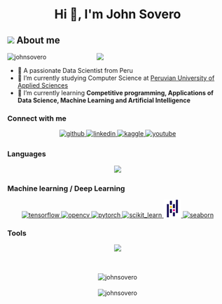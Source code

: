 <h1 align="center">Hi 👋, I'm John Sovero</h1>

<!--About Me-->
## <picture><img src = "https://github.com/7oSkaaa/7oSkaaa/blob/main/Images/about_me.gif?raw=true" width = 30px></picture> About me

<picture> <img align="right" src="https://media.giphy.com/media/SWoSkN6DxTszqIKEqv/giphy.gif" width = 300px></picture>

<p align="left"> <img src="https://komarev.com/ghpvc/?username=johnsovero&label=Profile%20views&color=0e75b6&style=flat" alt="johnsovero" /> 
</p>

- 🤠 A passionate Data Scientist from Peru</h3>
- :school: I’m currently studying Computer Science at [Peruvian University of Applied Sciences](https://www.upc.edu.pe/)
- 🌱 I’m currently learning **Competitive programming, Applications of Data Science, Machine Learning and Artificial Intelligence**

<h3 align="left">Connect with me</h3>
<div align="center">
  <a href="https://github.com/johnsovero" target="_blank">
  <img src=https://img.shields.io/badge/github-%2324292e.svg?&style=for-the-badge&logo=github&logoColor=white alt=github style="margin-bottom: 5px;" />
  </a>
  <a href="https://linkedin.com/in/john-davids-sovero-cubillas" target="_blank">
  <img src=https://img.shields.io/badge/linkedin-%231E77B5.svg?&style=for-the-badge&logo=linkedin&logoColor=white alt=linkedin style="margin-bottom: 5px;" />
  </a>
  <a href="https://www.kaggle.com/johnsoverocubillas" target="_blank">
  <img src=https://img.shields.io/badge/kaggle-%2344BAE8.svg?&style=for-the-badge&logo=kaggle&logoColor=white alt=kaggle style="margin-bottom: 5px;" />
  </a>
  <a href="https://www.youtube.com/channel/UCUoHVw_WDCm_IvxnaM6XdyA" target="_blank">
  <img src=https://img.shields.io/badge/youtube-%23EE4831.svg?&style=for-the-badge&logo=youtube&logoColor=white alt=youtube style="margin-bottom: 5px;" />
  </a>  
</div> 

<h3 align="left">Languages</h3>
<p align="center">
  <a href="https://skillicons.dev">
    <img src="https://skillicons.dev/icons?i=python,r,java,c,cpp,bash,mysql,mongodb,javascript,matlab" />
  </a>
</p>

<h3 align="left">Machine learning / Deep Learning</h3>
<p align="center">
  <a href="https://www.tensorflow.org" target="_blank" rel="noreferrer"> <img src="https://www.vectorlogo.zone/logos/tensorflow/tensorflow-icon.svg" alt="tensorflow" width="40" height="40"/> </a>
  <a href="https://opencv.org/" target="_blank" rel="noreferrer"> <img src="https://www.vectorlogo.zone/logos/opencv/opencv-icon.svg" alt="opencv" width="40" height="40"/> </a>
  <a href="https://pytorch.org/" target="_blank" rel="noreferrer"> <img src="https://www.vectorlogo.zone/logos/pytorch/pytorch-icon.svg" alt="pytorch" width="40" height="40"/> </a>
  <a href="https://scikit-learn.org/" target="_blank" rel="noreferrer"> <img src="https://upload.wikimedia.org/wikipedia/commons/0/05/Scikit_learn_logo_small.svg" alt="scikit_learn" width="40" height="40"/> </a>
  <a href="https://pandas.pydata.org/" target="_blank" rel="noreferrer"> <img src="https://raw.githubusercontent.com/devicons/devicon/2ae2a900d2f041da66e950e4d48052658d850630/icons/pandas/pandas-original.svg" alt="pandas" width="40" height="40"/> </a>
  <a href="https://seaborn.pydata.org/" target="_blank" rel="noreferrer"> <img src="https://seaborn.pydata.org/_images/logo-mark-lightbg.svg" alt="seaborn" width="40" height="40"/> </a>
</p>

<h3 align="left">Tools</h3>
<p align="center">
  <a href="https://skillicons.dev">
    <img src="https://skillicons.dev/icons?i=git,docker,aws,linux,visualstudio,vscode,cmake,figma,firebase,flask,github,postman,notion" />
  </a>
</p>
<br/>

<p align="center" >
<img align="center" src="https://github-readme-stats.vercel.app/api/top-langs?username=johnsovero&show_icons=true&locale=en&theme=gruvbox" alt="johnsovero" />
<br/><br/>

<img align="center" src="https://github-readme-streak-stats.herokuapp.com/?user=johnsovero&theme=gruvbox" alt="johnsovero" />
</p>
<br/><br/>
